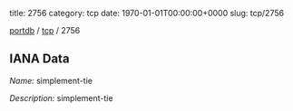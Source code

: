 title: 2756
category: tcp
date: 1970-01-01T00:00:00+0000
slug: tcp/2756

[portdb](/) / [tcp](/category/tcp.html) / 2756


## IANA Data

_Name:_ simplement-tie

_Description:_ simplement-tie

